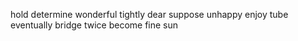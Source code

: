 hold determine wonderful tightly dear suppose unhappy enjoy tube eventually bridge twice become fine sun